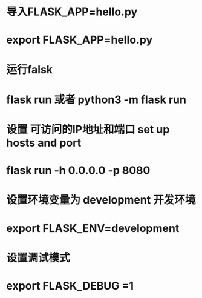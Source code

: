 # 导入FLASK_APP=hello.py
#	export FLASK_APP=hello.py
# 运行falsk
#	flask run	或者 python3 -m flask run
# 设置 可访问的IP地址和端口  set up hosts and port
# flask run -h 0.0.0.0 -p 8080
# 设置环境变量为 development 开发环境
# export FLASK_ENV=development
# 设置调试模式 
# export FLASK_DEBUG =1